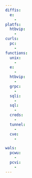 ```yaml
---
diffis:
  e:
    -
platfs:
  htbvip:
    -
curls:
  pc:
    -
functions:
  unix:
    -
  e:
    -
  htbvip:
    -
  grpc:
    -
  sqli:
    -
  sql:
    -
  creds:
    -
  tunnel:
    -
  cve:
    -

wals:
  pcwu:
    -
  pcvi:
    -
---
```

